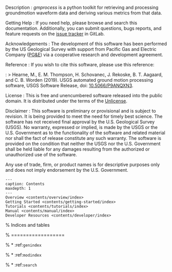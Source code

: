 
Description
: *gmprocess* is a python toolkit for retrieving and processing groundmotion 
  waveform data and deriving various metrics from that data.


Getting Help
: If you need help, please  browse and search this documentation. Additionally,
  you can submit questions, bugs reports, and feature requests on the 
  [issue tracker](https://code.usgs.gov/ghsc/esi/groundmotion-processing/-/issues) in GitLab.


Acknowledgements
: The development of this software has been performed by the US Geological 
  Survey with support from Pacific Gas and Electric Company 
  ([PG&E](http://www.pge.com/)) via a cooperative research and development 
  agreement. 


Reference
: If you wish to cite this software, please use this reference:

: > Hearne, M., E. M. Thompson, H. Schovanec, J. Rekoske, B. T. Aagaard, 
    and C. B. Worden (2019). USGS automated ground motion processing 
    software, USGS Software Release, 
    doi: [10.5066/P9ANQXN3](https://dx.doi.org/10.5066/P9ANQXN3).


License
: This is free and unencumbered software released into the public domain. It is
  distributed under the terms of the [Unlicense](http://unlicense.org/).


Disclaimer
: This software is preliminary or provisional and is subject to revision. It
  is being provided to meet the need for timely best science. The software
  has not received final approval by the U.S. Geological Survey (USGS). No 
  warranty, expressed or implied, is made by the USGS or the U.S. Government
  as to the functionality of the software and related material nor shall the 
  fact of release constitute any such warranty. The software is provided on
  the condition that neither the USGS nor the U.S. Government shall be held
  liable for any damages resulting from the authorized or unauthorized use of
  the software.

  Any use of trade, firm, or product names is for descriptive purposes only 
  and does not imply endorsement by the U.S. Government.


```{toctree}
---
caption: Contents
maxdepth: 1
---
Overview <contents/overview/index>
Getting Started <contents/getting-started/index>
Tutorials <contents/tutorials/index>
Manual <contents/manual/index>
Developer Resources <contents/developer/index>
```

% Indices and tables

% ==================

% * :ref:`genindex`

% * :ref:`modindex`

% * :ref:`search`
